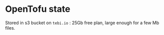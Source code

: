 # OpenTofu state

Stored in s3 bucket on `tebi.io` : 25Gb free plan, large enough for a few Mb files.
